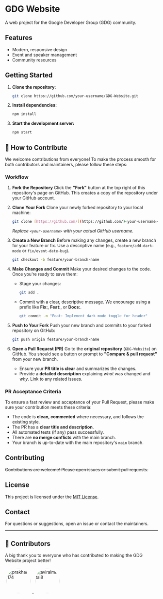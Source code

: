 # GDG Website

A web project for the Google Developer Group (GDG) community.

## Features

- Modern, responsive design
- Event and speaker management
- Community resources

## Getting Started

1. **Clone the repository:**
    ```bash
    git clone https://github.com/your-username/GDG-Website.git
    ```
2. **Install dependencies:**
    ```bash
    npm install
    ```
3. **Start the development server:**
    ```bash
    npm start
    ```

## 🧭 How to Contribute

We welcome contributions from everyone! To make the process smooth for both contributors and maintainers, please follow these steps:

### Workflow

1.  **Fork the Repository**
    Click the **"Fork"** button at the top right of this repository's page on GitHub. This creates a copy of the repository under your GitHub account.

2.  **Clone Your Fork**
    Clone your newly forked repository to your local machine:
    ```bash
    git clone [https://github.com/](https://github.com/)<your-username>/GDG-Website.git
    ```
    *Replace `<your-username>` with your actual GitHub username.*

3.  **Create a New Branch**
    Before making any changes, create a new branch for your feature or fix. Use a descriptive name (e.g., `feature/add-dark-mode` or `fix/event-date-bug`).
    ```bash
    git checkout -b feature/your-branch-name
    ```

4.  **Make Changes and Commit**
    Make your desired changes to the code. Once you're ready to save them:
    * Stage your changes:
        ```bash
        git add .
        ```
    * Commit with a clear, descriptive message. We encourage using a prefix like **Fix:**, **Feat:**, or **Docs:**.
        ```bash
        git commit -m "Feat: Implement dark mode toggle for header"
        ```

5.  **Push to Your Fork**
    Push your new branch and commits to your forked repository on GitHub:
    ```bash
    git push origin feature/your-branch-name
    ```

6.  **Open a Pull Request (PR)**
    Go to the **original repository** (`GDG-Website`) on GitHub. You should see a button or prompt to **"Compare & pull request"** from your new branch.
    * Ensure your **PR title is clear** and summarizes the changes.
    * Provide a **detailed description** explaining *what* was changed and *why*. Link to any related issues.

### PR Acceptance Criteria

To ensure a fast review and acceptance of your Pull Request, please make sure your contribution meets these criteria:

* The code is **clean, commented** where necessary, and follows the existing style.
* The PR has a **clear title and description**.
* All automated tests (if any) pass successfully.
* There are **no merge conflicts** with the main branch.
* Your branch is up-to-date with the main repository's `main` branch.

## Contributing

~~Contributions are welcome! Please open issues or submit pull requests.~~

## License

This project is licensed under the [MIT License](LICENSE).

## Contact

For questions or suggestions, open an issue or contact the maintainers.

---

## 👥 Contributors

A big thank you to everyone who has contributed to making the GDG Website project better!

<a href="https://github.com/prakhar-174">
  <img src="https://avatars.githubusercontent.com/u/prakhar-174" width="80" title="prakhar-174" style="border-radius: 50%; margin: 5px;" />
</a>
<a href="https://github.com/aviralmittal8">
  <img src="https://avatars.githubusercontent.com/u/aviralmittal8" width="80" title="aviralmittal8" style="border-radius: 50%; margin: 5px;" />
</a>
